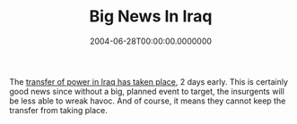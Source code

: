 ﻿---
title: Big News In Iraq
date: "2004-06-28T00:00:00.0000000"
featuredImage: img/big-news-in-iraq-featured.png
---

The [transfer of power in Iraq has taken place](http://www.cnn.com/2004/WORLD/meast/06/28/iraq.handover/index.html), 2 days early. This is certainly good news since without a big, planned event to target, the insurgents will be less able to wreak havoc. And of course, it means they cannot keep the transfer from taking place.

